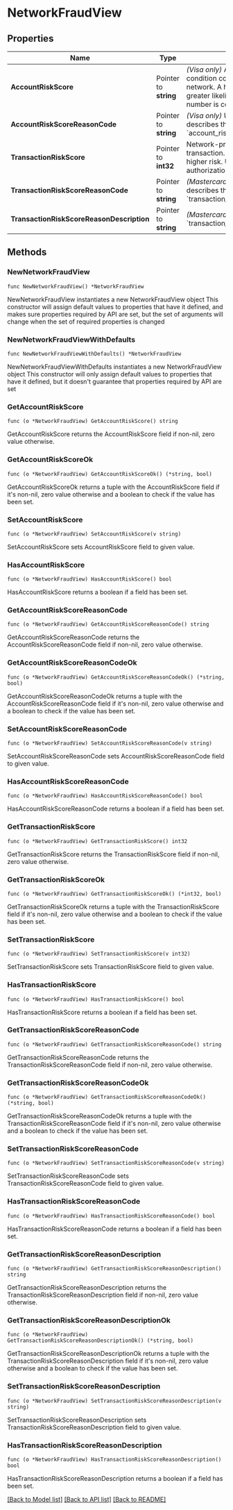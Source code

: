 # NetworkFraudView

## Properties

Name | Type | Description | Notes
------------ | ------------- | ------------- | -------------
**AccountRiskScore** | Pointer to **string** | _(Visa only)_ Account holder risk condition code evaluated by the card network. A higher score indicates a greater likelihood that the card number is compromised. | [optional] 
**AccountRiskScoreReasonCode** | Pointer to **string** | _(Visa only)_ Unique code that describes the main driver of the &#x60;account_risk_score&#x60;. | [optional] 
**TransactionRiskScore** | Pointer to **int32** | Network-provided risk score for the transaction. A higher score indicates higher risk. Useful for making authorization decisions. | [optional] 
**TransactionRiskScoreReasonCode** | Pointer to **string** | _(Mastercard only)_ Unique code that describes the main driver of the &#x60;transaction_risk_score&#x60;. | [optional] 
**TransactionRiskScoreReasonDescription** | Pointer to **string** | _(Mastercard only)_ Description of the &#x60;transaction_risk_score_reason_code&#x60;. | [optional] 

## Methods

### NewNetworkFraudView

`func NewNetworkFraudView() *NetworkFraudView`

NewNetworkFraudView instantiates a new NetworkFraudView object
This constructor will assign default values to properties that have it defined,
and makes sure properties required by API are set, but the set of arguments
will change when the set of required properties is changed

### NewNetworkFraudViewWithDefaults

`func NewNetworkFraudViewWithDefaults() *NetworkFraudView`

NewNetworkFraudViewWithDefaults instantiates a new NetworkFraudView object
This constructor will only assign default values to properties that have it defined,
but it doesn't guarantee that properties required by API are set

### GetAccountRiskScore

`func (o *NetworkFraudView) GetAccountRiskScore() string`

GetAccountRiskScore returns the AccountRiskScore field if non-nil, zero value otherwise.

### GetAccountRiskScoreOk

`func (o *NetworkFraudView) GetAccountRiskScoreOk() (*string, bool)`

GetAccountRiskScoreOk returns a tuple with the AccountRiskScore field if it's non-nil, zero value otherwise
and a boolean to check if the value has been set.

### SetAccountRiskScore

`func (o *NetworkFraudView) SetAccountRiskScore(v string)`

SetAccountRiskScore sets AccountRiskScore field to given value.

### HasAccountRiskScore

`func (o *NetworkFraudView) HasAccountRiskScore() bool`

HasAccountRiskScore returns a boolean if a field has been set.

### GetAccountRiskScoreReasonCode

`func (o *NetworkFraudView) GetAccountRiskScoreReasonCode() string`

GetAccountRiskScoreReasonCode returns the AccountRiskScoreReasonCode field if non-nil, zero value otherwise.

### GetAccountRiskScoreReasonCodeOk

`func (o *NetworkFraudView) GetAccountRiskScoreReasonCodeOk() (*string, bool)`

GetAccountRiskScoreReasonCodeOk returns a tuple with the AccountRiskScoreReasonCode field if it's non-nil, zero value otherwise
and a boolean to check if the value has been set.

### SetAccountRiskScoreReasonCode

`func (o *NetworkFraudView) SetAccountRiskScoreReasonCode(v string)`

SetAccountRiskScoreReasonCode sets AccountRiskScoreReasonCode field to given value.

### HasAccountRiskScoreReasonCode

`func (o *NetworkFraudView) HasAccountRiskScoreReasonCode() bool`

HasAccountRiskScoreReasonCode returns a boolean if a field has been set.

### GetTransactionRiskScore

`func (o *NetworkFraudView) GetTransactionRiskScore() int32`

GetTransactionRiskScore returns the TransactionRiskScore field if non-nil, zero value otherwise.

### GetTransactionRiskScoreOk

`func (o *NetworkFraudView) GetTransactionRiskScoreOk() (*int32, bool)`

GetTransactionRiskScoreOk returns a tuple with the TransactionRiskScore field if it's non-nil, zero value otherwise
and a boolean to check if the value has been set.

### SetTransactionRiskScore

`func (o *NetworkFraudView) SetTransactionRiskScore(v int32)`

SetTransactionRiskScore sets TransactionRiskScore field to given value.

### HasTransactionRiskScore

`func (o *NetworkFraudView) HasTransactionRiskScore() bool`

HasTransactionRiskScore returns a boolean if a field has been set.

### GetTransactionRiskScoreReasonCode

`func (o *NetworkFraudView) GetTransactionRiskScoreReasonCode() string`

GetTransactionRiskScoreReasonCode returns the TransactionRiskScoreReasonCode field if non-nil, zero value otherwise.

### GetTransactionRiskScoreReasonCodeOk

`func (o *NetworkFraudView) GetTransactionRiskScoreReasonCodeOk() (*string, bool)`

GetTransactionRiskScoreReasonCodeOk returns a tuple with the TransactionRiskScoreReasonCode field if it's non-nil, zero value otherwise
and a boolean to check if the value has been set.

### SetTransactionRiskScoreReasonCode

`func (o *NetworkFraudView) SetTransactionRiskScoreReasonCode(v string)`

SetTransactionRiskScoreReasonCode sets TransactionRiskScoreReasonCode field to given value.

### HasTransactionRiskScoreReasonCode

`func (o *NetworkFraudView) HasTransactionRiskScoreReasonCode() bool`

HasTransactionRiskScoreReasonCode returns a boolean if a field has been set.

### GetTransactionRiskScoreReasonDescription

`func (o *NetworkFraudView) GetTransactionRiskScoreReasonDescription() string`

GetTransactionRiskScoreReasonDescription returns the TransactionRiskScoreReasonDescription field if non-nil, zero value otherwise.

### GetTransactionRiskScoreReasonDescriptionOk

`func (o *NetworkFraudView) GetTransactionRiskScoreReasonDescriptionOk() (*string, bool)`

GetTransactionRiskScoreReasonDescriptionOk returns a tuple with the TransactionRiskScoreReasonDescription field if it's non-nil, zero value otherwise
and a boolean to check if the value has been set.

### SetTransactionRiskScoreReasonDescription

`func (o *NetworkFraudView) SetTransactionRiskScoreReasonDescription(v string)`

SetTransactionRiskScoreReasonDescription sets TransactionRiskScoreReasonDescription field to given value.

### HasTransactionRiskScoreReasonDescription

`func (o *NetworkFraudView) HasTransactionRiskScoreReasonDescription() bool`

HasTransactionRiskScoreReasonDescription returns a boolean if a field has been set.


[[Back to Model list]](../README.md#documentation-for-models) [[Back to API list]](../README.md#documentation-for-api-endpoints) [[Back to README]](../README.md)


